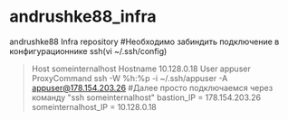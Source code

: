 # andrushke88_infra
andrushke88 Infra repository
#Необходимо забиндить подключение в конфигурационнике ssh(vi ~/.ssh/config)
>Host someinternalhost
>Hostname 10.128.0.18
>User appuser
>ProxyCommand ssh -W %h:%p -i ~/.ssh/appuser -A appuser@178.154.203.26
#Далее просто подключаемся через команду "ssh someinternalhost"
>bastion_IP = 178.154.203.26
>someinternalhost_IP = 10.128.0.18
